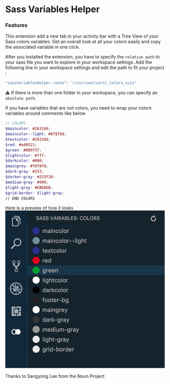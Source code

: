 # Sass Variables Helper

### Features

This extension add a new tab in your activity bar with a Tree View of your Sass colors variables.
Get an overall look at all your colors easily and copy the associated variable in one click.

After you installed the extension, you have to specify the `relative path` to your sass file you want to explore in your workspace settings.
Add the following line in your workspace settings and edit the path to fit your project :
````js
"sassVariablesHelper.route": "/css/root/vars/_colors.scss"
````

⚠️ If there is more than one folder in your workspace, you can specify an `absolute path`.

If you have variables that are not colors, you need to wrap your colors variables around comments like below
````scss
// COLORS
$maincolor: #26318d;
$maincolor--light: #6f8f9d;
$textcolor: #26318d;
$red: #e40521;
$green: #009f37;
$lightcolor: #fff;
$darkcolor: #000;
$maingrey: #f8f8f8;
$dark-gray: #333;
$darker-gray: #231F20;
$medium-gray: #999;
$light-gray: #EBEBEB;
$grid-border: $light-gray;
// END COLORS
````

Here is a preview of how it looks
![Package Explorer](https://raw.githubusercontent.com/Nkzq/sass-variables-helper/master/resources/sass-variables.png)

Thanks to Sangyong Lee from the Noun Project